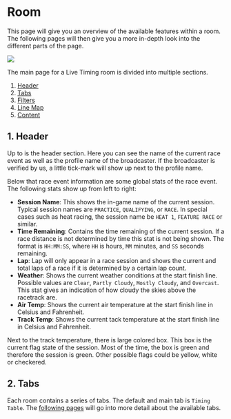 # Room

This page will give you an overview of the available features within a room. The following pages will then give you a
more in-depth look into the different parts of the page.

![](/img/lt-room-overview-annotated.png)

The main page for a Live Timing room is divided into multiple sections.

1. [Header](./header)
2. [Tabs](./tabs)
3. [Filters](./filters)
4. [Line Map](./line-map)
5. [Content](./tabs/timing-table)

## 1. Header

Up to is the header section. Here you can see the name of the current race event as well as the profile name of the
broadcaster. If the broadcaster is verified by us, a little tick-mark will show up next to the profile name.

Below that race event information are some global stats of the race event. The following stats show up from left to
right:

* **Session Name**: This shows the in-game name of the current session. Typical session names are `PRACTICE`,
  `QUALIFYING`, or `RACE`. In special cases such as heat racing, the session name be `HEAT 1`, `FEATURE RACE` or
  similar.
* **Time Remaining**: Contains the time remaining of the current session. If a race distance is not determined by time
  this stat is not being shown. The format is `HH:MM:SS`, where `HH` is hours, `MM` minutes, and `SS` seconds remaining.
* **Lap**: Lap will only appear in a race session and shows the current and total laps of a race if it is determined by
  a certain lap count.
* **Weather**: Shows the current weather conditions at the start finish line. Possible values are `Clear`,
  `Partly Cloudy`, `Mostly Cloudy`, and `Overcast`. This stat gives an indication of how cloudy the skies above the
  racetrack are.
* **Air Temp**: Shows the current air temperature at the start finish line in Celsius and Fahrenheit.
* **Track Temp**: Shows the current tack temperature at the start finish line in Celsius and Fahrenheit.

Next to the track temperature, there is large colored box. This box is the current flag state of the session. Most of
the time, the box is green and therefore the session is green. Other possible flags could be yellow, white or checkered.

## 2. Tabs

Each room contains a series of tabs. The default and main tab is `Timing Table`. The [following pages](../tabs)
will go into more detail about the available tabs.
